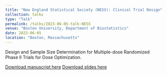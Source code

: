 ```yaml
---
title: "New England Statistical Society (NESS): Clinical Trial Design"
collection: talks
type: "Talk"
permalink: /talks/2023-06-05-talk-NESS
venue: "Boston University, Department of Biostatistics"
date: 2023-06-05
location: "Boston, Massachusetts"
---
```


Design and Sample Size Determination for Multiple-dose Randomized Phase II Trials for Dose Optimization.

[Download manuscript here](http://https://arxiv.org/pdf/2302.09612.pdf)
[Download slides here](http://academicpages.github.io/files/MERIT_presentation_NESS.pdf)
